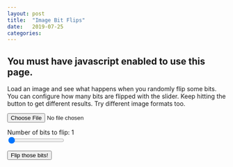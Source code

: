 ```yaml
---
layout: post
title:  "Image Bit Flips"
date:   2019-07-25
categories:
---
```


<body>
  <style>
    canvas {max-width: 500px; max-height: 500px;}
  </style>

  <noscript>
    <h2>You must have javascript enabled to use this page.</h2>
  </noscript>

  <p>
    Load an image and see what happens when you randomly flip some bits. You can configure how many bits are flipped with the slider. Keep hitting the button to get different results. Try different image formats too.
  </p>

  <canvas width="100" height="100" id="original"></canvas>
  <canvas width="100" height="100" id="flipped"></canvas>

  <p>
    <input type="file" id="input">
  </p>
  <p>
    Number of bits to flip: <span id="show-n-flips">1</span>
    <br />
    <input type="range" min="1" max="1024" id="n-flips-slider" value="1">
  </p>
  <p>
    <button id="go">Flip those bits!</button>
  </p>

  <script>
    function b64ToU8(s) {
      var raw = window.atob(s);
      var ret = new Uint8Array(raw.length);
      for(var i = 0; i < raw.length; i++) {
        // I 100% don't understand how this call to charCodeAt is 0-255
        ret[i] = raw.charCodeAt(i);
      }
      return ret;
    }

    function U8ToB64(buf) {
      var ret = '';
      for(var i = 0; i < buf.length; i++) {
        ret += String.fromCharCode(buf[i]);
      }
      return btoa(ret);
    }

    function flipBit(n) {
      var i = Math.floor(Math.random() * 7);
      return n ^ (1 << i);
    }

    function flipBits(arr, n) {
      var ret = new Uint8Array(arr);
      for (var i = 0; i < n; i++) {
        var j = Math.floor(Math.random() * arr.length);
        ret[j] = flipBit(arr[j]);
      }
      return ret;
    }

    function getDataUrlParts(s) {
      var match = /(data:image\/(gif|png|jpeg|jpg);base64,)(.+)/.exec(s);
      if (match === null) return null;
      return {header: match[1], kind: match[2], data: b64ToU8(match[3])};
    }

    function drawImageToCanvas(ctx, img) {
      ctx.canvas.width = img.width;
      ctx.canvas.height = img.height;
      ctx.drawImage(img, 0, 0, ctx.canvas.width, ctx.canvas.height);
    }

    var URL = window.webkitURL || window.URL;

    // var input = document.getElementById('input');
    input.addEventListener('change', handleFiles, false);
    document.getElementById('go').addEventListener('click', function() {flipImage();}, false);

    var slider = document.getElementById('n-flips-slider');
    var sliderText = document.getElementById('show-n-flips');

    slider.addEventListener('change', function() {
      sliderText.innerText = slider.value;
      flipImage();
    }, false);

    var originalCtx = document.getElementById('original').getContext('2d');
    var flipCtx = document.getElementById('flipped').getContext('2d');

    var originalImg = new Image();
    originalImg.onload = function() {drawImageToCanvas(originalCtx, originalImg);}
    var flipImg = new Image();
    flipImg.onload = function() {drawImageToCanvas(flipCtx, flipImg);}
    var imageParts = null;

    // var testImage = "data:image/png;base64,iVBORw0KGgoAAAANSUhEUgAAAAUAAAAFCAYAAACNbyblAAAAHElEQVQI12P4//8/w38GIAXDIBKE0DHxgljNBAAO9TXL0Y4OHwAAAABJRU5ErkJggg==";
    // originalImg.src = testImage;
    // imageParts = getDataUrlParts(testImage);

    function flipImage(n) {
      if (imageParts === null) {
        console.log('No image yet');
        return;
      }
      if (n === undefined) {n = slider.value;}
      console.log('flipping ' + n + ' bits');
      var flipped = flipBits(imageParts.data, slider.value);
      flipImg.src = imageParts.header + U8ToB64(flipped);
    }

    function handleFiles(e) {
      var reader  = new FileReader();
      var file = e.target.files[0];
      // this is to setup loading the image
      reader.onloadend = function () {
        imageParts = getDataUrlParts(reader.result);
        if (imageParts === null) {
          console.log('Error reading data, maybe not a jpeg or png?');
          return;
        }
        originalImg.src = reader.result;
        flipImage();
      }
   	  reader.readAsDataURL(file);
    }
  </script>
</body>
